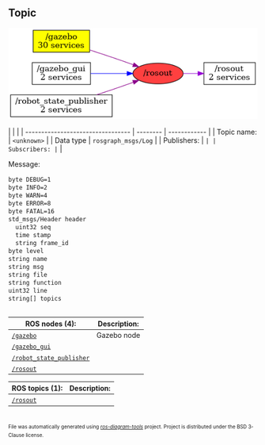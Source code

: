 <!--
File was automatically generated using 'ros-diagram-tools' project.
Project is distributed under the BSD 3-Clause license.
-->

## Topic

[![/rosout](t__rosout.png "/rosout")](t__rosout.png)

|  |  |
| --------------------------------- | -------- | ------------ |
| Topic name: | `<unknown>` |
| Data type | `rosgraph_msgs/Log` |
| Publishers: | `` |
| Subscribers: | `` |

Message:
```
byte DEBUG=1
byte INFO=2
byte WARN=4
byte ERROR=8
byte FATAL=16
std_msgs/Header header
  uint32 seq
  time stamp
  string frame_id
byte level
string name
string msg
string file
string function
uint32 line
string[] topics


```


| ROS nodes (4): | Description: |
| ----------------------------------- | ------------ |
| [`/gazebo`](n__gazebo.html) | Gazebo node |
| [`/gazebo_gui`](n__gazebo_gui.html) |  |
| [`/robot_state_publisher`](n__robot_state_publisher.html) |  |
| [`/rosout`](n__rosout.html) |  |

| ROS topics (1): | Description: |
| ----------------------------------- | ------------ |
| [`/rosout`](t__rosout.html) |  |


</br>
<font size="1">
File was automatically generated using <a href="https://github.com/anetczuk/ros-diagram-tools"><i>ros-diagram-tools</i></a> project.
Project is distributed under the BSD 3-Clause license.
</font>
